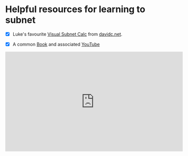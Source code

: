 
# Helpful resources for learning to subnet



 - [x] Luke's favourite [Visual Subnet Calc](https://www.davidc.net/sites/default/subnets/subnets.html?network=10.70.0.0&mask=16&division=33.555555550) from [davidc.net](https://www.davidc.net/).

- [x] A common [Book](https://www.amazon.co.uk/IP-Subnetting-Zero-Paul-Browning-ebook/dp/B07KV7N8WS) and associated [YouTube](https://www.youtube.com/embed/KiceJJrkq7s?si=yCwKZfUHkmnmZ_zD)

 <iframe width="560" height="315" src="https://www.youtube.com/embed/KiceJJrkq7s?si=yCwKZfUHkmnmZ_zD" title="YouTube video player" frameborder="0" allow="accelerometer; autoplay; clipboard-write; encrypted-media; gyroscope; picture-in-picture; web-share" allowfullscreen></iframe>